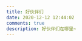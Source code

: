 ```yaml
---
title: 好伙伴们
date: 2020-12-12 12:44:02
comments: true
description: 好伙伴们在哪里~
---
```

<div class="linkpage"><ul id="friendsList"></ul></div>

<script type="text/javascript">
{
    const myFriends = [
        ["https://yochamzheng.github.io/", "https://avatars3.githubusercontent.com/u/39761153?s=64&v=4", "阿虎", "中国微电子行业栋梁之材"],
        ["https://delayzzz.github.io/", "https://avatars.githubusercontent.com/u/68680327?v=4", "驰酱", "生物医学工程治不了脑溢血"],
        ["https://shawlyu.github.io/", "https://avatars.githubusercontent.com/u/34409608?v=4", "晓阳学长", "教练，我想搞机器人"],
        ["https://AlbertFeng.github.io/", "https://avatars.githubusercontent.com/u/63229950?v=4", "冯少", "RoboMaster"],
        ["https://bigbird.fun", "https://avatars.githubusercontent.com/u/46832648?v=4", "鸟哥",  "我的偶像"]
    ];

    let friendNodes = '';
    while (myFriends.length > 0) {
        const rndNum = Math.floor(Math.random()*myFriends.length);
        friendNodes += `<li><a target="_blank" href="${myFriends[rndNum][0]}"><img src="${myFriends[rndNum][1]}"><h4>${myFriends[rndNum][2]}</h4><p>${myFriends[rndNum][3]}</p></a></li>`;
        myFriends.splice(rndNum, 1);
    }
    document.getElementById("friendsList").innerHTML = friendNodes;
}
</script>
